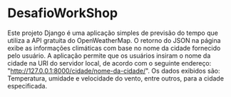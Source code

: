 # DesafioWorkShop
Este projeto Django é uma aplicação simples de previsão do tempo que utiliza a API gratuita do OpenWeatherMap. O retorno do JSON na página exibe as informações climáticas com base no nome da cidade fornecido pelo usuário. A aplicação permite que os usuários insiram o nome da cidade na URl do servidor local, de acordo com o seguinte endereço: "http://127.0.0.1:8000/cidade/nome-da-cidade/". Os dados exibidos são: Temperatura, umidade e velocidade do vento, entre outros, para a cidade especificada.
